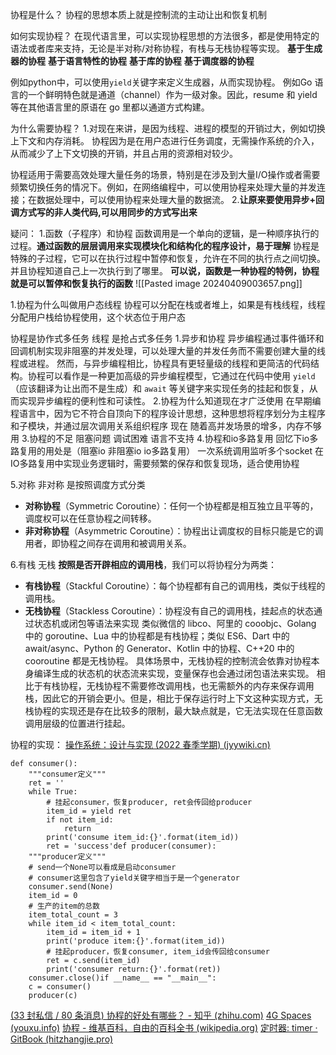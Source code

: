 
协程是什么？
协程的思想本质上就是控制流的主动让出和恢复机制

如何实现协程？
在现代语言里，可以实现协程思想的方法很多，都是使用特定的语法或者库来支持，无论是半对称/对称协程，有栈与无栈协程等实现。
**基于生成器的协程**  **基于语言特性的协程**  **基于库的协程** **基于调度器的协程**

例如python中，可以使用`yield`关键字来定义生成器，从而实现协程。
例如Go 语言的一个鲜明特色就是通道（channel）作为一级对象。因此，resume 和 yield 等在其他语言里的原语在 go 里都以通道方式构建。

为什么需要协程？
1.对现在来讲，是因为线程、进程的模型的开销过大，例如切换上下文和内存消耗。
协程因为是在用户态进行任务调度，无需操作系统的介入，从而减少了上下文切换的开销，并且占用的资源相对较少。

协程适用于需要高效处理大量任务的场景，特别是在涉及到大量I/O操作或者需要频繁切换任务的情况下。例如，在网络编程中，可以使用协程来处理大量的并发连接；在数据处理中，可以使用协程来处理大量的数据流。
2.**让原来要使用异步+回调方式写的非人类代码,可以用同步的方式写出来**


疑问：
1.函数（子程序）和协程
函数调用是一个单向的逻辑，是一种顺序执行的过程。**通过函数的层层调用来实现模块化和结构化的程序设计，易于理解**
协程是特殊的子过程，它可以在执行过程中暂停和恢复，允许在不同的执行点之间切换。并且协程知道自己上一次执行到了哪里。
**可以说，函数是一种协程的特例，协程就是可以暂停和恢复执行的函数** 
![[Pasted image 20240409003657.png]]

1.协程为什么叫做用户态线程
协程可以分配在栈或者堆上，如果是有栈线程，线程分配用户栈给协程使用，这个状态位于用户态

协程是协作式多任务 线程 是抢占式多任务
1.异步和协程
异步编程通过事件循环和回调机制实现非阻塞的并发处理，可以处理大量的并发任务而不需要创建大量的线程或进程。
然而，与异步编程相比，协程具有更轻量级的线程和更简洁的代码结构。协程可以看作是一种更加高级的异步编程模型，它通过在代码中使用 `yield` （应该翻译为让出而不是生成）和 `await` 等关键字来实现任务的挂起和恢复，从而实现异步编程的便利性和可读性。
2.协程为什么知道现在才广泛使用
在早期编程语言中，因为它不符合自顶向下的程序设计思想，这种思想将程序划分为主程序和子模块，并通过层次调用关系组织程序
现在 随着高并发场景的增多，内存不够用
3.协程的不足
阻塞问题 调试困难 语言不支持
4.协程和io多路复用
回忆下io多路复用的用处是（阻塞io 非阻塞io io多路复用）
一次系统调用监听多个socket
在IO多路复用中实现业务逻辑时，需要频繁的保存和恢复现场，适合使用协程

5.对称 非对称 是按照调度方式分类
- **对称协程**（Symmetric Coroutine）：任何一个协程都是相互独立且平等的，调度权可以在任意协程之间转移。
- **非对称协程**（Asymmetric Coroutine）：协程出让调度权的目标只能是它的调用者，即协程之间存在调用和被调用关系。

6.有栈 无栈
**按照是否开辟相应的调用栈**，我们可以将协程分为两类：
- **有栈协程**（Stackful Coroutine）：每个协程都有自己的调用栈，类似于线程的调用栈。
- **无栈协程**（Stackless Coroutine）：协程没有自己的调用栈，挂起点的状态通过状态机或闭包等语法来实现
类似微信的 libco、阿里的 cooobjc、Golang 中的 goroutine、Lua 中的协程都是有栈协程；类似 ES6、Dart 中的 await/async、Python 的 Generator、Kotlin 中的协程、C++20 中的 cooroutine 都是无栈协程。
具体场景中，无栈协程的控制流会依靠对协程本身编译生成的状态机的状态流来实现，变量保存也会通过闭包语法来实现。
相比于有栈协程，无栈协程不需要修改调用栈，也无需额外的内存来保存调用栈，因此它的开销会更小。但是，相比于保存运行时上下文这种实现方式，无栈协程的实现还是存在比较多的限制，最大缺点就是，它无法实现在任意函数调用层级的位置进行挂起。


协程的实现：
[操作系统：设计与实现 (2022 春季学期) (jyywiki.cn)](https://jyywiki.cn/OS/2022/index.html)

```
def consumer():  
    """consumer定义"""  
    ret = ''  
    while True:  
        # 挂起consumer，恢复producer, ret会传回给producer  
        item_id = yield ret  
        if not item_id:  
            return  
        print('consume item_id:{}'.format(item_id))  
        ret = 'success'def producer(consumer):  
    """producer定义"""  
    # send一个None可以看成是启动consumer  
    # consumer这里包含了yield关键字相当于是一个generator  
    consumer.send(None)  
    item_id = 0  
    # 生产的item的总数  
    item_total_count = 3  
    while item_id < item_total_count:  
        item_id = item_id + 1  
        print('produce item:{}'.format(item_id))  
        # 挂起producer，恢复consumer, item_id会传回给consumer  
        ret = c.send(item_id)  
        print('consumer return:{}'.format(ret))  
    consumer.close()if __name__ == "__main__":  
    c = consumer()  
    producer(c)
```


[(33 封私信 / 80 条消息) 协程的好处有哪些？ - 知乎 (zhihu.com)](https://www.zhihu.com/question/20511233/answer/2743607300)
[4G Spaces (youxu.info)](https://blog.youxu.info/2014/12/04/coroutine/)
[协程 - 维基百科，自由的百科全书 (wikipedia.org)](https://zh.wikipedia.org/wiki/%E5%8D%8F%E7%A8%8B)
[定时器: timer · GitBook (hitzhangjie.pro)](https://www.hitzhangjie.pro/libmill-book/timer/libmill-timer.html)
